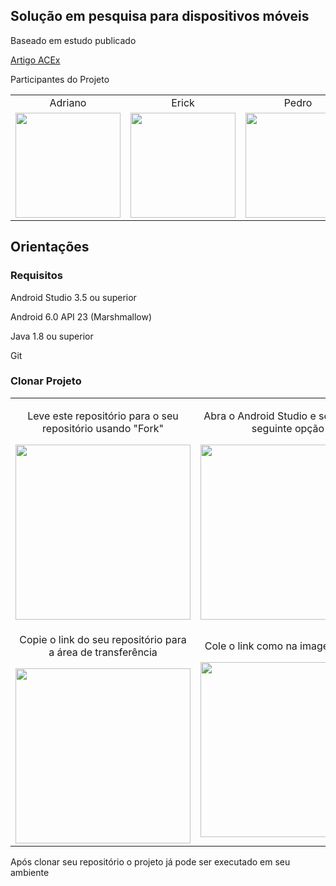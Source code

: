 <h2>Solução em pesquisa para dispositivos móveis</h2>
<p>Baseado em estudo publicado</p>
<a href="https://drive.google.com/file/d/1pkK8JRrHdxgpKV_SUj0LNNZHdVAg3NvX/view?usp=sharing">Artigo ACEx</a>

<p>Participantes do Projeto</p>
<table>
  <tr>
    <td align="center">
      Adriano
    </td>
    <td align="center">
      Erick
    </td>
    <td align="center">
      Pedro
    </td>
  </tr>
  <tr>
    <td>
      <img src="https://scontent.fcgh17-1.fna.fbcdn.net/v/t1.0-1/p480x480/109048762_3088617404564412_910737355930384831_o.jpg?_nc_cat=100&_nc_sid=7206a8&_nc_ohc=6zQXLpWafjsAX__IyTd&_nc_ht=scontent.fcgh17-1.fna&_nc_tp=6&oh=8d64fc5eeb25f9d995afe38f8b132d8e&oe=5F5F3FB9" width="168">
    </td>
    <td>
      <img src="https://scontent.fcgh17-1.fna.fbcdn.net/v/t1.0-1/p480x480/108899977_2881940711910675_1553885831885641071_o.jpg?_nc_cat=108&_nc_sid=7206a8&_nc_ohc=CU4mBiUyVMoAX9NqUmU&_nc_ht=scontent.fcgh17-1.fna&_nc_tp=6&oh=85589752aed7b7be55fb1c15c4328033&oe=5F5C7DAF" width="168">
    </td>
    <td>
      <img src="https://scontent.fcgh17-1.fna.fbcdn.net/v/t1.0-1/s480x480/28379124_1538559689590159_7565301430837997694_n.jpg?_nc_cat=105&_nc_sid=7206a8&_nc_ohc=Mrn6XX0qWzsAX--_wmH&_nc_ht=scontent.fcgh17-1.fna&_nc_tp=7&oh=e63bc86ef0c774c90e165055dc0cbf02&oe=5F5F7C68" width="168">
    </td>
  </tr>
</table>

<h2>Orientações</h2>

<h3>Requisitos</h3>
<p>Android Studio 3.5 ou superior</p>
<p>Android 6.0 API 23 (Marshmallow)</p>
<p>Java 1.8 ou superior</p>
<p>Git</p>

<h3>Clonar Projeto</h3>
<table>
  <tr>
    <td align="center">
      <p>Leve este repositório para o seu repositório usando "Fork"</p>
      <img src="https://user-images.githubusercontent.com/25441376/90322560-2aedbd00-df2c-11ea-8678-75b9f87acda5.png" width="280">
    </td>
    <td align="center">
      <p>Abra o Android Studio e selecione a seguinte opção</p>
      <img src="https://user-images.githubusercontent.com/25441376/90322738-5c678800-df2e-11ea-848a-67857205f9d8.png" width="280">
    </td>
  </tr>
  <tr>
    <td align="center">
      <p>Copie o link do seu repositório para a área de transferência</p>
      <img src="https://user-images.githubusercontent.com/25441376/90322614-b10a0380-df2c-11ea-8bd4-6f542c928163.png" width="280">
    </td>
    <td align="center">
      <p>Cole o link como na imagem abaixo</p>
      <img src="https://user-images.githubusercontent.com/25441376/90323951-e881ab80-df3e-11ea-960b-f9197718dbf4.png" width="280">
    </td>
  </tr>
</table>
<p>Após clonar seu repositório o projeto já pode ser executado em seu ambiente</p>
